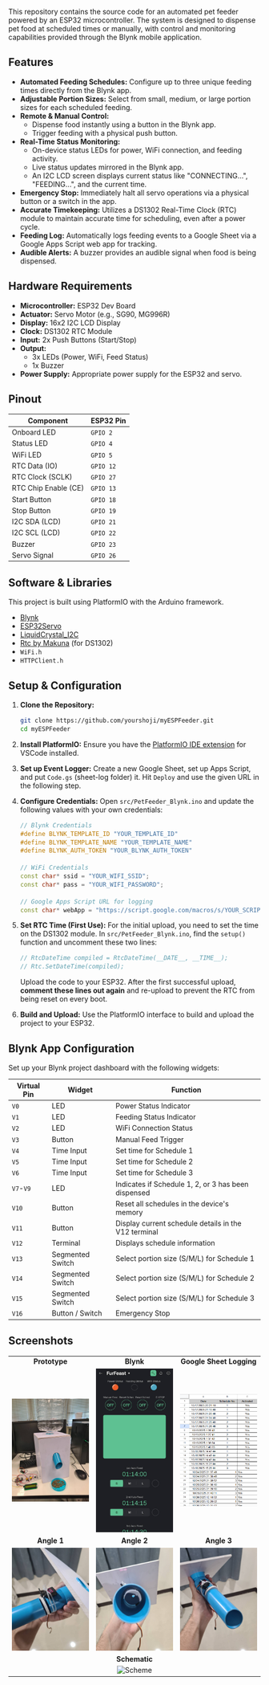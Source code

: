 This repository contains the source code for an automated pet feeder powered by an ESP32 microcontroller. The system is designed to dispense pet food at scheduled times or manually, with control and monitoring capabilities provided through the Blynk mobile application.

## Features

*   **Automated Feeding Schedules:** Configure up to three unique feeding times directly from the Blynk app.
*   **Adjustable Portion Sizes:** Select from small, medium, or large portion sizes for each scheduled feeding.
*   **Remote & Manual Control:**
    *   Dispense food instantly using a button in the Blynk app.
    *   Trigger feeding with a physical push button.
*   **Real-Time Status Monitoring:**
    *   On-device status LEDs for power, WiFi connection, and feeding activity.
    *   Live status updates mirrored in the Blynk app.
    *   An I2C LCD screen displays current status like "CONNECTING...", "FEEDING...", and the current time.
*   **Emergency Stop:** Immediately halt all servo operations via a physical button or a switch in the app.
*   **Accurate Timekeeping:** Utilizes a DS1302 Real-Time Clock (RTC) module to maintain accurate time for scheduling, even after a power cycle.
*   **Feeding Log:** Automatically logs feeding events to a Google Sheet via a Google Apps Script web app for tracking.
*   **Audible Alerts:** A buzzer provides an audible signal when food is being dispensed.

## Hardware Requirements

*   **Microcontroller:** ESP32 Dev Board
*   **Actuator:** Servo Motor (e.g., SG90, MG996R)
*   **Display:** 16x2 I2C LCD Display
*   **Clock:** DS1302 RTC Module
*   **Input:** 2x Push Buttons (Start/Stop)
*   **Output:**
    *   3x LEDs (Power, WiFi, Feed Status)
    *   1x Buzzer
*   **Power Supply:** Appropriate power supply for the ESP32 and servo.

## Pinout

| Component          | ESP32 Pin      |
| ------------------ | -------------- |
| Onboard LED        | `GPIO 2`       |
| Status LED         | `GPIO 4`       |
| WiFi LED           | `GPIO 5`       |
| RTC Data (IO)      | `GPIO 12`      |
| RTC Clock (SCLK)   | `GPIO 27`      |
| RTC Chip Enable (CE) | `GPIO 13`      |
| Start Button       | `GPIO 18`      |
| Stop Button        | `GPIO 19`      |
| I2C SDA (LCD)      | `GPIO 21`      |
| I2C SCL (LCD)      | `GPIO 22`      |
| Buzzer             | `GPIO 23`      |
| Servo Signal       | `GPIO 26`      |

## Software & Libraries

This project is built using PlatformIO with the Arduino framework.

*   [Blynk](https://github.com/blynkkk/blynk-library)
*   [ESP32Servo](https://github.com/madhephaestus/ESP32Servo)
*   [LiquidCrystal_I2C](https://github.com/johnrickman/LiquidCrystal_I2C)
*   [Rtc by Makuna](https://github.com/Makuna/Rtc) (for DS1302)
*   `WiFi.h`
*   `HTTPClient.h`

## Setup & Configuration

1.  **Clone the Repository:**
    ```bash
    git clone https://github.com/yourshoji/myESPFeeder.git
    cd myESPFeeder
    ```

2.  **Install PlatformIO:** Ensure you have the [PlatformIO IDE extension](https://platformio.org/platformio-ide) for VSCode installed.

3.  **Set up Event Logger:** Create a new Google Sheet, set up Apps Script, and put `Code.gs` (sheet-log folder) it. Hit `Deploy` and use the given URL in the following step.

4.  **Configure Credentials:** Open `src/PetFeeder_Blynk.ino` and update the following values with your own credentials:

    ```cpp
    // Blynk Credentials
    #define BLYNK_TEMPLATE_ID "YOUR_TEMPLATE_ID"
    #define BLYNK_TEMPLATE_NAME "YOUR_TEMPLATE_NAME"
    #define BLYNK_AUTH_TOKEN "YOUR_BLYNK_AUTH_TOKEN"

    // WiFi Credentials
    const char* ssid = "YOUR_WIFI_SSID";
    const char* pass = "YOUR_WIFI_PASSWORD";

    // Google Apps Script URL for logging
    const char* webApp = "https://script.google.com/macros/s/YOUR_SCRIPT_ID/exec";
    ```
    
5.  **Set RTC Time (First Use):** For the initial upload, you need to set the time on the DS1302 module. In `src/PetFeeder_Blynk.ino`, find the `setup()` function and uncomment these two lines:
    ```cpp
    // RtcDateTime compiled = RtcDateTime(__DATE__, __TIME__);
    // Rtc.SetDateTime(compiled);
    ```
    Upload the code to your ESP32. After the first successful upload, **comment these lines out again** and re-upload to prevent the RTC from being reset on every boot.

6.  **Build and Upload:** Use the PlatformIO interface to build and upload the project to your ESP32.

## Blynk App Configuration

Set up your Blynk project dashboard with the following widgets:

| Virtual Pin | Widget                   | Function                                           |
| ----------- | ------------------------ | -------------------------------------------------- |
| `V0`        | LED                      | Power Status Indicator                             |
| `V1`        | LED                      | Feeding Status Indicator                           |
| `V2`        | LED                      | WiFi Connection Status                             |
| `V3`        | Button                   | Manual Feed Trigger                                |
| `V4`        | Time Input               | Set time for Schedule 1                            |
| `V5`        | Time Input               | Set time for Schedule 2                            |
| `V6`        | Time Input               | Set time for Schedule 3                            |
| `V7`-`V9`   | LED                      | Indicates if Schedule 1, 2, or 3 has been dispensed|
| `V10`       | Button                   | Reset all schedules in the device's memory         |
| `V11`       | Button                   | Display current schedule details in the V12 terminal|
| `V12`       | Terminal                 | Displays schedule information                      |
| `V13`       | Segmented Switch         | Select portion size (S/M/L) for Schedule 1         |
| `V14`       | Segmented Switch         | Select portion size (S/M/L) for Schedule 2         |
| `V15`       | Segmented Switch         | Select portion size (S/M/L) for Schedule 3         |
| `V16`       | Button / Switch          | Emergency Stop                                     |

## Screenshots
<table width="100%">
  <tr>
    <td align="center" width="33%"><strong>Prototype</strong></td>
    <td align="center" width="33%"><strong>Blynk</strong></td>
    <td align="center" width="33%"><strong>Google Sheet Logging</strong></td>
  </tr>
  <tr>
    <td><img src="https://github.com/yourshoji/myESPFeeder/blob/main/img/model.jpg" alt="Prototype" width="100%"></td>
    <td><img src="https://github.com/yourshoji/myESPFeeder/blob/main/img/blynk.jpg" alt="Blynk" width="100%"></td>
    <td><img src="https://github.com/yourshoji/myESPFeeder/blob/main/img/logger.png" alt="Logger" width="100%"></td>
  </tr>
  
  <tr>
    <td align="center"><strong>Angle 1</strong></td>
    <td align="center"><strong>Angle 2</strong></td>
    <td align="center"><strong>Angle 3</strong></td>
  </tr>
  <tr>
    <td><img src="https://github.com/yourshoji/myESPFeeder/blob/main/img/compo3.jpg" alt="Angle1" width="100%"></td>
    <td><img src="https://github.com/yourshoji/myESPFeeder/blob/main/img/compo2.jpg" alt="Angle2" width="100%"></td>
    <td><img src="https://github.com/yourshoji/myESPFeeder/blob/main/img/compo1.jpg" alt="Angle3" width="100%"></td>
  </tr>

  <tr>
    <td align="center" colspan="3"><strong>Schematic</strong></td>
  </tr>
  <tr>
    <td align="center" colspan="3">
      <img src="https://github.com/yourshoji/myESPFeeder/blob/main/img/feeder.png" alt="Scheme" width="33%">
    </td>
  </tr>
</table>
